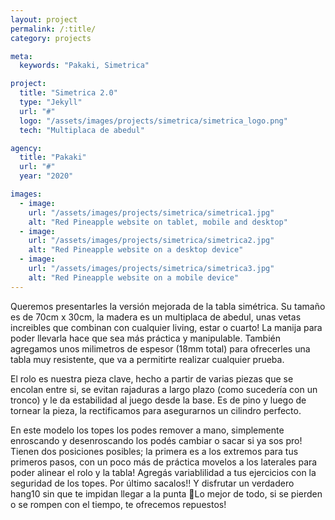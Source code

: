 ```yaml
---
layout: project
permalink: /:title/
category: projects

meta:
  keywords: "Pakaki, Simetrica"

project:
  title: "Simetrica 2.0"
  type: "Jekyll"
  url: "#"
  logo: "/assets/images/projects/simetrica/simetrica_logo.png"
  tech: "Multiplaca de abedul"

agency:
  title: "Pakaki"
  url: "#"
  year: "2020"

images:
  - image:
    url: "/assets/images/projects/simetrica/simetrica1.jpg"
    alt: "Red Pineapple website on tablet, mobile and desktop"
  - image:
    url: "/assets/images/projects/simetrica/simetrica2.jpg"
    alt: "Red Pineapple website on a desktop device"
  - image:
    url: "/assets/images/projects/simetrica/simetrica3.jpg"
    alt: "Red Pineapple website on a mobile device"
---
```

<p>Queremos presentarles la versión mejorada de la tabla simétrica. Su tamaño es de 70cm x 30cm, la madera es un multiplaca de abedul, unas vetas increibles que combinan con cualquier living, estar o cuarto! La manija para poder llevarla hace que sea más práctica y manipulable. También agregamos unos milimetros de espesor (18mm total) para ofrecerles una tabla muy resistente, que va a permitirte realizar cualquier prueba.

El rolo es nuestra pieza clave, hecho a partir de varias piezas que se encolan entre si, se evitan rajaduras a largo plazo (como sucedería con un tronco) y le da estabilidad al juego desde la base. Es de pino y luego de tornear la pieza, la rectificamos para asegurarnos un cilindro perfecto.

En este modelo los topes los podes remover a mano, simplemente enroscando y desenroscando los podés cambiar o sacar si ya sos pro! Tienen dos posiciones posibles; la primera es a los extremos para tus primeros pasos, con un poco más de práctica movelos a los laterales para poder alinear el rolo y la tabla! Agregás variablilidad a tus ejercicios con la seguridad de los topes. Por último sacalos!! Y disfrutar un verdadero hang10 sin que te impidan llegar a la punta 🤙Lo mejor de todo, si se pierden o se rompen con el tiempo, te ofrecemos repuestos!</p>